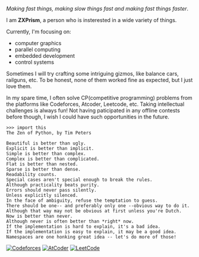 *Making fast things, making slow things fast and making fast things faster*.

I am **ZXPrism**, a person who is insterested in a wide variety of things.

Currently, I'm focusing on:

- computer graphics
- parallel computing
- embedded development
- control systems

Sometimes I will try crafting some intriguing gizmos, like balance cars, railguns, etc. To be honest, none of them worked fine as expected, but I just love them.

In my spare time, I often solve CP(competitive programming) problems from the platforms like Codeforces, Atcoder, Leetcode, etc. Taking intellectual challenges is always fun! Not having paticipated in any offline contests before though, I wish I could have such opportunities in the future.

<!--
![ZXPrism's GitHub stats](https://github-readme-stats.vercel.app/api?username=ZXPrism&show_icons=true&theme=transparent)
![Top Langs](https://github-readme-stats.vercel.app/api/top-langs/?username=ZXPrism&layout=compact&exclude_repo=ZXPrism.github.io,EmbeddedSystemDesign)
-->

```
>>> import this
The Zen of Python, by Tim Peters

Beautiful is better than ugly.
Explicit is better than implicit.
Simple is better than complex.
Complex is better than complicated.
Flat is better than nested.
Sparse is better than dense.
Readability counts.
Special cases aren't special enough to break the rules.
Although practicality beats purity.
Errors should never pass silently.
Unless explicitly silenced.
In the face of ambiguity, refuse the temptation to guess.
There should be one-- and preferably only one --obvious way to do it.
Although that way may not be obvious at first unless you're Dutch.
Now is better than never.
Although never is often better than *right* now.
If the implementation is hard to explain, it's a bad idea.
If the implementation is easy to explain, it may be a good idea.
Namespaces are one honking great idea -- let's do more of those!
```

[![Codeforces](https://img.shields.io/badge/Codeforces-SPECIALIST_1476-03a89e?style=for-the-badge)](https://codeforces.com/profile/DarkS0uls)
[![AtCoder](https://img.shields.io/badge/atcoder-6 Kyu_812-008000?style=for-the-badge)](https://atcoder.jp/users/DarkS0uls)
[![LeetCode](https://img.shields.io/badge/leetcode-Knight_1923-a000a0?style=for-the-badge)](https://leetcode.cn/u/zhouleyi2003/)
